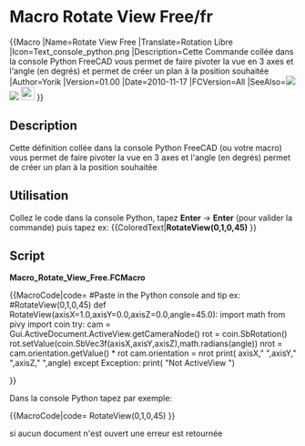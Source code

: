 # Macro Rotate View Free/fr

 {{Macro
|Name=Rotate View Free
|Translate=Rotation Libre
|Icon=Text_console_python.png
|Description=Cette Commande collée dans la console Python FreeCAD vous permet de faire pivoter la vue en 3 axes et l'angle (en degrés) et permet de créer un plan à la position souhaitée
|Author=Yorik
|Version=01.00
|Date=2010-11-17
|FCVersion=All
|SeeAlso=<img src=images/Macro_Rotate_View_view_90_Degrees.png style="width:Macro Rotate View](Macro_Rotate_View/fr.md) [24px"><br /><img src=images/Macro_Rotate_View_with_Y_pointing_upwards_.png style="width:Macro_Rotate_ViewAxonometric](Macro_Rotate_ViewAxonometric/fr.md) [24px"> <img src=images/Macro_Rotate_View_with_Z_pointing_upwards_.png style="width:24px">
}}

## Description

Cette définition collée dans la console Python FreeCAD (ou votre macro) vous permet de faire pivoter la vue en 3 axes et l\'angle (en degrés) permet de créer un plan à la position souhaitée

## Utilisation

Collez le code dans la console Python, tapez **Enter** → **Enter** (pour valider la commande) puis tapez ex: {{ColoredText|**RotateView(0,1,0,45)** }}

## Script

**Macro\_Rotate\_View\_Free.FCMacro**


{{MacroCode|code=
#Paste in the Python console and tip ex:
#RotateView(0,1,0,45)
def RotateView(axisX=1.0,axisY=0.0,axisZ=0.0,angle=45.0):
    import math
    from pivy import coin
    try:
        cam = Gui.ActiveDocument.ActiveView.getCameraNode()
        rot = coin.SbRotation()
        rot.setValue(coin.SbVec3f(axisX,axisY,axisZ),math.radians(angle))
        nrot = cam.orientation.getValue() * rot
        cam.orientation = nrot
        print( axisX," ",axisY," ",axisZ," ",angle)
    except Exception:
        print( "Not ActiveView ")


}}

Dans la console Python tapez par exemple:


{{MacroCode|code=
RotateView(0,1,0,45)
}}

si aucun document n\'est ouvert une erreur est retournée




